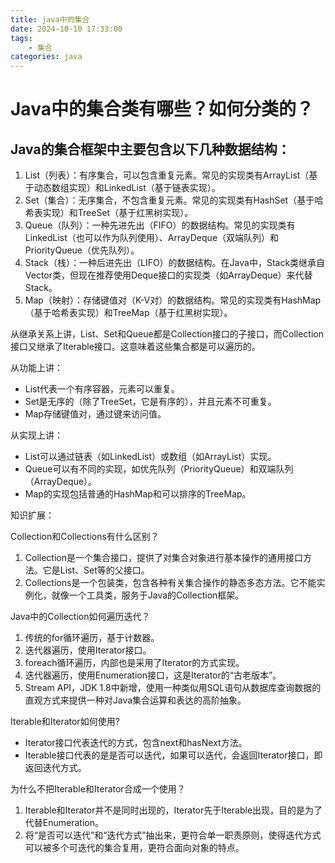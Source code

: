 ```yaml
---
title: java中的集合 
date: 2024-10-10 17:33:00
tags:
	- 集合
categories: java
---
```



# Java中的集合类有哪些？如何分类的？

## Java的集合框架中主要包含以下几种数据结构：
1. List（列表）：有序集合，可以包含重复元素。常见的实现类有ArrayList（基于动态数组实现）和LinkedList（基于链表实现）。
2. Set（集合）：无序集合，不包含重复元素。常见的实现类有HashSet（基于哈希表实现）和TreeSet（基于红黑树实现）。
3. Queue（队列）：一种先进先出（FIFO）的数据结构。常见的实现类有LinkedList（也可以作为队列使用）、ArrayDeque（双端队列）和PriorityQueue（优先队列）。
4. Stack（栈）：一种后进先出（LIFO）的数据结构。在Java中，Stack类继承自Vector类，但现在推荐使用Deque接口的实现类（如ArrayDeque）来代替Stack。
5. Map（映射）：存储键值对（K-V对）的数据结构。常见的实现类有HashMap（基于哈希表实现）和TreeMap（基于红黑树实现）。

从继承关系上讲，List、Set和Queue都是Collection接口的子接口，而Collection接口又继承了Iterable接口。这意味着这些集合都是可以遍历的。

从功能上讲：
- List代表一个有序容器，元素可以重复。
- Set是无序的（除了TreeSet，它是有序的），并且元素不可重复。
- Map存储键值对，通过键来访问值。

从实现上讲：
- List可以通过链表（如LinkedList）或数组（如ArrayList）实现。
- Queue可以有不同的实现，如优先队列（PriorityQueue）和双端队列（ArrayDeque）。
- Map的实现包括普通的HashMap和可以排序的TreeMap。

知识扩展：

Collection和Collections有什么区别？
1. Collection是一个集合接口，提供了对集合对象进行基本操作的通用接口方法。它是List、Set等的父接口。
2. Collections是一个包装类，包含各种有关集合操作的静态多态方法。它不能实例化，就像一个工具类，服务于Java的Collection框架。

Java中的Collection如何遍历迭代？
1. 传统的for循环遍历，基于计数器。
2. 迭代器遍历，使用Iterator接口。
3. foreach循环遍历，内部也是采用了Iterator的方式实现。
4. 迭代器遍历，使用Enumeration接口，这是Iterator的“古老版本”。
5. Stream API，JDK 1.8中新增，使用一种类似用SQL语句从数据库查询数据的直观方式来提供一种对Java集合运算和表达的高阶抽象。

Iterable和Iterator如何使用?
- Iterator接口代表迭代的方式，包含next和hasNext方法。
- Iterable接口代表的是是否可以迭代，如果可以迭代，会返回Iterator接口，即返回迭代方式。

为什么不把Iterable和Iterator合成一个使用？
1. Iterable和Iterator并不是同时出现的，Iterator先于Iterable出现，目的是为了代替Enumeration。
2. 将“是否可以迭代”和“迭代方式”抽出来，更符合单一职责原则，使得迭代方式可以被多个可迭代的集合复用，更符合面向对象的特点。
